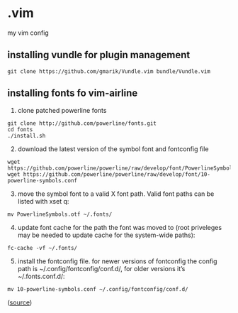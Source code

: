 # .vim

my vim config

## installing vundle for plugin management
```
git clone https://github.com/gmarik/Vundle.vim bundle/Vundle.vim
```
## installing fonts fo vim-airline

1. clone patched powerline fonts
```
git clone http://github.com/powerline/fonts.git
cd fonts
./install.sh
```
2. download the latest version of the symbol font and fontconfig file
```
wget https://github.com/powerline/powerline/raw/develop/font/PowerlineSymbols.otf
wget https://github.com/powerline/powerline/raw/develop/font/10-powerline-symbols.conf
```
3. move the symbol font to a valid X font path. Valid font paths can be listed with xset q:
```
mv PowerlineSymbols.otf ~/.fonts/
```
4. update font cache for the path the font was moved to (root priveleges may be needed to update cache for the system-wide paths):
```
fc-cache -vf ~/.fonts/
```
5. install the fontconfig file. for newer versions of fontconfig the config path is ~/.config/fontconfig/conf.d/, for older versions it’s ~/.fonts.conf.d/:
```
mv 10-powerline-symbols.conf ~/.config/fontconfig/conf.d/
```
([source](http://powerline.readthedocs.org/en/master/installation/linux.html#fonts-installation))

